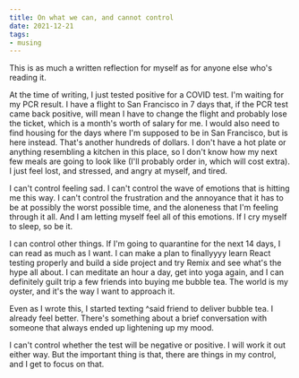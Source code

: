 ```yaml
---
title: On what we can, and cannot control
date: 2021-12-21
tags:
- musing
---
```

This is as much a written reflection for myself as for anyone else who's reading it.

At the time of writing, I just tested positive for a COVID test. I'm waiting for my PCR result. I have a flight to San Francisco in 7 days that, if the PCR test came back positive, will mean I have to change the flight and probably lose the ticket, which is a month's worth of salary for me. I would also need to find housing for the days where I'm supposed to be in San Francisco, but is here instead. That's another hundreds of dollars. I don't have a hot plate or anything resembling a kitchen in this place, so I don't know how my next few meals are going to look like (I'll probably order in, which will cost extra). I just feel lost, and stressed, and angry at myself, and tired.

I can't control feeling sad. I can't control the wave of emotions that is hitting me this way. I can't control the frustration and the annoyance that it has to be at possibly the worst possible time, and the aloneness that I'm feeling through it all. And I am letting myself feel all of this emotions. If I cry myself to sleep, so be it.

I can control other things. If I'm going to quarantine for the next 14 days, I can read as much as I want. I can make a plan to finallyyyy learn React testing properly and build a side project and try Remix and see what's the hype all about. I can meditate an hour a day, get into yoga again, and I can definitely guilt trip a few friends into buying me bubble tea. The world is my oyster, and it's the way I want to approach it.

Even as I wrote this, I started texting ^said friend to deliver bubble tea. I already feel better. There's something about a brief conversation with someone that always ended up lightening up my mood.

I can't control whether the test will be negative or positive. I will work it out either way. But the important thing is that, there are things in my control, and I get to focus on that.